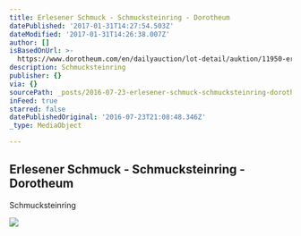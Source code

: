 ```yaml
---
title: Erlesener Schmuck - Schmucksteinring - Dorotheum
datePublished: '2017-01-31T14:27:54.503Z'
dateModified: '2017-01-31T14:26:38.007Z'
author: []
isBasedOnUrl: >-
  https://www.dorotheum.com/en/dailyauction/lot-detail/auktion/11950-erlesener-schmuck/lotID/1/lot/2080261-schmucksteinring.html
description: Schmucksteinring
publisher: {}
via: {}
sourcePath: _posts/2016-07-23-erlesener-schmuck-schmucksteinring-dorotheum.md
inFeed: true
starred: false
datePublishedOriginal: '2016-07-23T21:08:48.346Z'
_type: MediaObject

---
```

<article style=""><h1>Erlesener Schmuck - Schmucksteinring - Dorotheum</h1><p>Schmucksteinring</p><img src="https://www.dorotheum.com/45A160811_145_41765_1/Bild/Altschliffdiamantmedaillon-ca.-0,15-ct.jpg" /></article>
